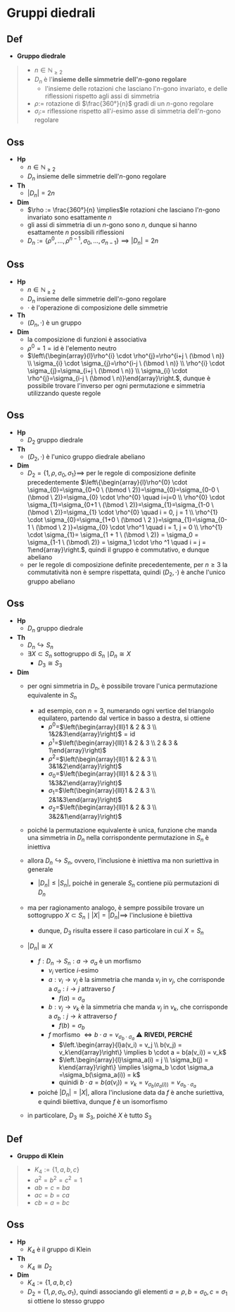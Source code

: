 # Gruppi diedrali

## Def

- **Gruppo diedrale**
> - $n \in \mathbb{N}_{\ge 2}$
> - $D_n$ è l'**insieme delle simmetrie dell'$n$-gono regolare**
>   - l'insieme delle rotazioni che lasciano l'$n$-gono invariato, e delle riflessioni rispetto agli assi di simmetria
> - $\rho :=$ rotazione di $\frac{360°}{n}$ gradi di un $n$-gono regolare
> - $\sigma_i :=$ riflessione rispetto all'$i$-esimo asse di simmetria dell'$n$-gono regolare

## Oss

- **Hp**
  - $n \in \mathbb{N}_{\ge 2}$
  - $D_n$ insieme delle simmetrie dell'$n$-gono regolare
- **Th**
  - $|D_n| = 2n$
- **Dim**
  - $\rho := \frac{360°}{n} \implies$le rotazioni che lasciano l'$n$-gono invariato sono esattamente $n$
  - gli assi di simmetria di un $n$-gono sono $n$, dunque si hanno esattamente $n$ possibili riflessioni
  - $D_n := \{\rho^0, \ldots, \rho^{n - 1}, \sigma_0, \ldots, \sigma_{n-1}\} \implies |D_n| = 2n$

## Oss

- **Hp**
  - $n \in \mathbb{N}_{\ge 2}$
  - $D_n$ insieme delle simmetrie dell'$n$-gono regolare
  - $\cdot$ è l'operazione di composizione delle simmetrie
- **Th**
  - $(D_n, \cdot)$ è un gruppo
- **Dim**
  - la composizione di funzioni è associativa
  - $\rho^0 = 1 = \textrm{id}$ è l'elemento neutro
  - $\left\{\begin{array}{l}\rho^{i} \cdot \rho^{j}=\rho^{i+j \ (\bmod \ n)} \\ \sigma_{i} \cdot \sigma_{j}=\rho^{i-j \ (\bmod \ n)} \\ \rho^{i} \cdot \sigma_{j}=\sigma_{i+j \ (\bmod \ n)} \\ \sigma_{i} \cdot \rho^{j}=\sigma_{i-j \ (\bmod \ n)}\end{array}\right.$, dunque è possibile trovare l'inverso per ogni permutazione e simmetria utilizzando queste regole

## Oss

- **Hp**
  - $D_2$ gruppo diedrale
- **Th**
  - $(D_2, \cdot)$ è l'unico gruppo diedrale abeliano
- **Dim**
  - $D_2 = \{1, \rho, \sigma_0, \sigma_1\} \implies$ per le regole di composizione definite precedentemente $\left\{\begin{array}{l}\rho^{0} \cdot \sigma_{0}=\sigma_{0+0 \ (\bmod \ 2)}=\sigma_{0}=\sigma_{0-0 \ (\bmod \ 2)}=\sigma_{0} \cdot \rho^{0} \quad i=j=0 \\ \rho^{0} \cdot \sigma_{1}=\sigma_{0+1 \ (\bmod \ 2)}=\sigma_{1}=\sigma_{1-0 \ (\bmod \ 2)}=\sigma_{1} \cdot \rho^{0} \quad i = 0, j = 1 \\ \rho^{1} \cdot \sigma_{0}=\sigma_{1+0 \ (\bmod \ 2 )}=\sigma_{1}=\sigma_{0-1 \ (\bmod \ 2 )}=\sigma_{0} \cdot \rho^1 \quad i = 1, j = 0 \\ \rho^{1} \cdot \sigma_{1}= \sigma_{1 + 1 \ (\bmod \ 2)} = \sigma_0 = \sigma_{1-1 \ (\bmod\  2)} = \sigma_1 \cdot \rho ^1 \quad i = j = 1\end{array}\right.$, quindi il gruppo è commutativo, e dunque abeliano
  - per le regole di composizione definite precedentemente, per $n \ge 3$ la commutatività non è sempre rispettata, quindi $(D_2, \cdot)$ è anche l'unico gruppo abeliano

## Oss

- **Hp**
  - $D_n$ gruppo diedrale
- **Th**
  - $D_n \hookrightarrow S_n$
  - $\exists X \subset S_n$ sottogruppo di $S_n$ $\mid D_n \cong X$
    - $D_3 \cong S_3$
- **Dim**
  - per ogni simmetria in $D_n$, è possibile trovare l'unica permutazione equivalente in $S_n$
    - ad esempio, con $n = 3$, numerando ogni vertice del triangolo equilatero, partendo dal vertice in basso a destra, si ottiene
      - $\rho^0=$$\left(\begin{array}{lll}1 & 2 & 3 \\ 1&2&3\end{array}\right)$$=\textrm{id}$
      - $\rho^1=$$\left(\begin{array}{lll}1 & 2 & 3 \\ 2 & 3 & 1\end{array}\right)$
      - $\rho^2=$$\left(\begin{array}{lll}1 & 2 & 3 \\ 3&1&2\end{array}\right)$
      - $\sigma_0=$$\left(\begin{array}{lll}1 & 2 & 3 \\ 1&3&2\end{array}\right)$
      - $\sigma_1=$$\left(\begin{array}{lll}1 & 2 & 3 \\ 2&1&3\end{array}\right)$
      - $\sigma_2=$$\left(\begin{array}{lll}1 & 2 & 3 \\ 3&2&1\end{array}\right)$
  - poiché la permutazione equivalente è unica, funzione che manda una simmetria in $D_n$ nella corrispondente permutazione in $S_n$ è iniettiva
  - allora $D_n \hookrightarrow S_n$, ovvero, l'inclusione è iniettiva ma non suriettiva in generale
    - $|D_n| \le |S_n|$, poiché in generale $S_n$ contiene più permutazioni di $D_n$
  - ma per ragionamento analogo, è sempre possibile trovare un sottogruppo $X \subset S_n \mid |X| = |D_n| \implies$ l'inclusione è biiettiva
    - dunque, $D_3$ risulta essere il caso particolare in cui $X = S_n$
  - $|D_n| \cong X$
    
    - $f: D_n \rightarrow S_n : a \rightarrow \sigma_a$ è un morfismo
      - $v_i$ vertice $i$-esimo
      - $a: v_i \rightarrow v_j$ è la simmetria che manda $v_i$ in $v_j$, che corrisponde a $\sigma_a: i \rightarrow j$ attraverso $f$
        - $f(a) = \sigma_a$
      - $b: v_j \rightarrow v_k$ è la simmetria che manda $v_j$ in $v_k$, che corrisponde a $\sigma_b: j \rightarrow k$ attraverso $f$
        - $f(b) = \sigma_b$
      - $f$ morfismo $\iff b \cdot a = v_{\sigma_b \cdot \sigma_{a}}$ ⚠️ **RIVEDI, PERCHÉ**
          - $\left.\begin{array}{l}a(v_i) = v_j \\ b(v_j) = v_k\end{array}\right\} \implies b \cdot a = b(a(v_i)) = v_k$
          - $\left.\begin{array}{l}\sigma_a(i) = j \\ \sigma_b(j) = k\end{array}\right\} \implies \sigma_b \cdot \sigma_a =\sigma_b(\sigma_a(i)) = k$
          - quinidi $b \cdot a = b(a(v_i)) = v_k = v_{\sigma_b(\sigma_a(i))} = v_{\sigma_b \cdot \sigma_a}$
    - poiché $|D_n| = |X|$, allora l'inclusione data da $f$ è anche suriettiva, e quindi biiettiva, dunque $f$ è un isomorfismo
  - in particolare, $D_3 \cong S_3$, poiché $X$ è tutto $S_3$

## Def

- **Gruppo di Klein**
> - $K_4 := \{1, a, b, c\}$
> - $a^2=b^2=c^2=1$
> - $ab=c=ba$
> - $ac=b=ca$
> - $cb=a=bc$

## Oss

- **Hp**
  - $K_4$ è il gruppo di Klein
- **Th**
  - $K_4 \cong D_2$
- **Dim**
  - $K_4:=\{1, a, b, c\}$
  - $D_2 = \{1, \rho, \sigma_0, \sigma_1\}$, quindi associando gli elementi $a=\rho, b= \sigma_0, c= \sigma_1$ si ottiene lo stesso gruppo

